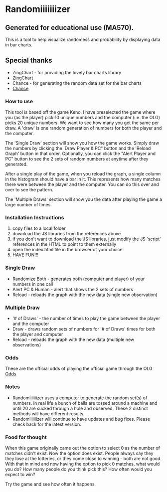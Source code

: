 # Randomiiiiiiizer

## Generated for educational use (MA570).
This is a tool to help visualize randomess and probability by displaying data in bar charts.

## Special thanks
* ZingChart - for providing the lovely bar charts library
* [ZingChart](https://www.zingchart.com/)
* Chance - for generating the random data set for the bar charts
* [Chance](https://chancejs.com/)

### How to use
This tool is based off the game Keno.  I have preselected the game where you (as the player) pick 10 unique numbers and the computer (i.e. the OLG) picks 20 unique numbers.  We want to see how many you get the same per draw.  A 'draw' is one random generation of numbers for both the player and the computer.  

The 'Single Draw' section will show you how the game works.  Simply draw the numbers by clicking the 'Draw Player & PC" button and the 'Reload Graph' button in that order.  Optionally, you can click the "Alert Player and PC" button to see the 2 sets of random numbers at anytime after they generated.

After a single play of the game, when you reload the graph, a single column in the histogram should have a bar in it.  This represents how many matches there were between the player and the computer.  You can do this over and over to see the pattern.

The 'Multiple Draws' section will show you the data after playing the game a large number of times.

### Installation Instructions
1. copy files to a local folder
2. download the JS libraries from the references above
  1. if you don't want to download the JS libraries, just modify the JS 'script' references in the HTML to point to them externally
3. open the index.html file in the browser of your choice.  
4. HAVE FUN!!!

### Single Draw
* Randomize Both - generates both (computer and player) of your numbers in one call
* Alert PC & Human - alert that shows the 2 sets of numbers
* Reload - reloads the graph with the new data (single new observation)

### Multiple Draw
* '# of Draws' - the number of times to play the game between the player and the computer
* Draw - draws random sets of numbers for '# of Draws' times for both the player and computer 
* Reload - reloads the graph with the new data (multiple new observations)

### Odds
These are the official odds of playing the official game through the OLG
[Odds](https://lottery.olg.ca/en-ca/daily-games/daily-keno/daily-keno-odds-and-payouts#dailykeno-odds/)

### Notes
* Randomiiiiiiizer uses a computer to generate the random set(s) of numbers.  In real life a bunch of balls are tossed around a machine and until 20 are sucked through a hole and observed.  These 2 distinct methods will have different results.
* Randomiiiiiiizer will continue to have updates and bug fixes.  Please check back for the latest version.


### Food for thought
When this game originally came out the option to select 0 as the number of matches didn't exist.  Now the option does exist.  People always say they they lose at the lotteries, or they come close to winning - both are not good.  With that in mind and now having the option to pick 0 matches, what would you do?  How many people do you think pick this?  How often would you expect to win?

Try the game and see how often it happens.